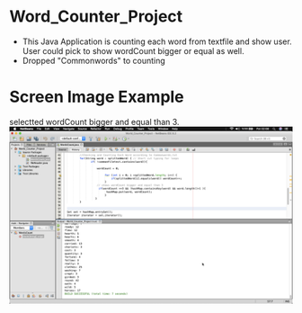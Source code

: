 # Word_Counter_Project
* This Java Application is counting each word from textfile and show user. User could pick to show wordCount bigger or equal as well.
* Dropped "Commonwords" to counting
# Screen Image Example

selectted wordCount bigger and equal than 3.
![](Screen_Image/ss1.png)
